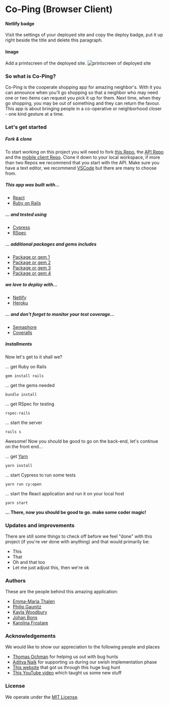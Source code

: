 # Co-Ping (Browser Client)

#### Netlify badge
Visit the settings of your deployed site and copy the deploy badge, put it up right beside the title and delete this paragraph.

#### Image
Add a printscreen of the deployed site.
![printscreen of deployed site](link)

### So what is Co-Ping?

Co-Ping is the cooperate shopping app for amazing neighbor's. With it you can announce when you'll go shopping so that a neighbor who may need one or two items can request you pick it up for them. Next time, when they go shopping, you may be out of something and they can return the favour. This app is about bringing people in a co-operative or neighborhood closer - one kind gesture at a time.

### Let's get started

##### Fork & clone
To start working on this project you will need to fork [this Repo](https://github.com/CraftAcademy/co_ping_client), the [API Repo](https://github.com/CraftAcademy/co_ping_api) and the [mobile client Repo](https://github.com/CraftAcademy/co_ping_mobile). Clone it down to your local workspace, if more than two Repos we recommend that you start with the API. Make sure you have a text editor, we recommend [VSCode](https://code.visualstudio.com/) but there are many to choose from.

##### This app was built with...

* [React](https://reactjs.org/)
* [Ruby on Rails](https://rubyonrails.org/)

##### ... and tested using

* [Cypress](https://www.cypress.io/)
* [RSpec](https://rspec.info/)

##### ... additional packages and gems includes
* [Package or gem 1](link)
* [Package or gem 2](link)
* [Package or gem 3](link)
* [Package or gem 4](link)

##### we love to deploy with...

* [Netlify](https://www.netlify.com/)
* [Heroku](https://www.heroku.com/)

##### ... and don't forget to monitor your test coverage...

* [Semaphore](https://semaphoreci.com/)
* [Coveralls](https://coveralls.io/)


##### Installments
Now let's get to it shall we?

... get Ruby on Rails
```
gem install rails
```
... get the gems needed

```
bundle install
```
... get RSpec for testing
```
rspec-rails
```
... start the server
```
rails s
```
Awesome! Now you should be good to go on the back-end, let's continue on the front end...

... get [Yarn](https://yarnpkg.com/)
```
yarn install
```
... start Cypress to run some tests
```
yarn run cy:open
```
... start the React application and run it on your local host
```
yarn start
```
**... There, now you should be good to go. make some coder magic!**

### Updates and improvements
There are still some things to check off before we feel "done" with this project (if you're ver done with anything) and that would primarily be:
* This
* That
* Oh and that too
* Let me just adjust this, then we're ok

### Authors
These are the people behind this amazing application:
* [Emma-Maria Thalen](https://github.com/emtalen)
* [Philip Gaunitz](https://github.com/pgaunitz)
* [Kayla Woodbury](https://github.com/kaylawoodbury)
* [Johan Bons](https://github.com/johanbounce)
* [Karolina Frostare](https://github.com/kaylawoodbury)

### Acknowledgements
We would like to show our appreciation to the following people and places
* [Thomas Ochman](https://github.com/tochman) for helping us out with bug hunts
* [Aditya Naik](https://github.com/kianaditya) for supporting us during our swish implementation phase
* [This website]() that got us through this huge bug hunt
* [This YouTube video]() which taught us some new stuff

### License
We operate under the [MIT License](https://en.wikipedia.org/wiki/MIT_License).
